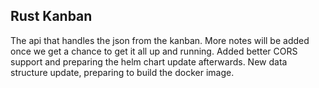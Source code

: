 ## Rust Kanban

The api that handles the json from the kanban.
More notes will be added once we get a chance to get it all up and running.
Added better CORS support and preparing the helm chart update afterwards.
New data structure update, preparing to build the docker image.